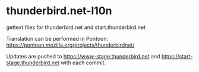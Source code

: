 # thunderbird.net-l10n
gettext files for thunderbird.net and start.thunderbird.net

Translation can be performed in Pontoon: https://pontoon.mozilla.org/projects/thunderbirdnet/

Updates are pushed to https://www-stage.thunderbird.net and https://start-stage.thunderbird.net with each commit.
